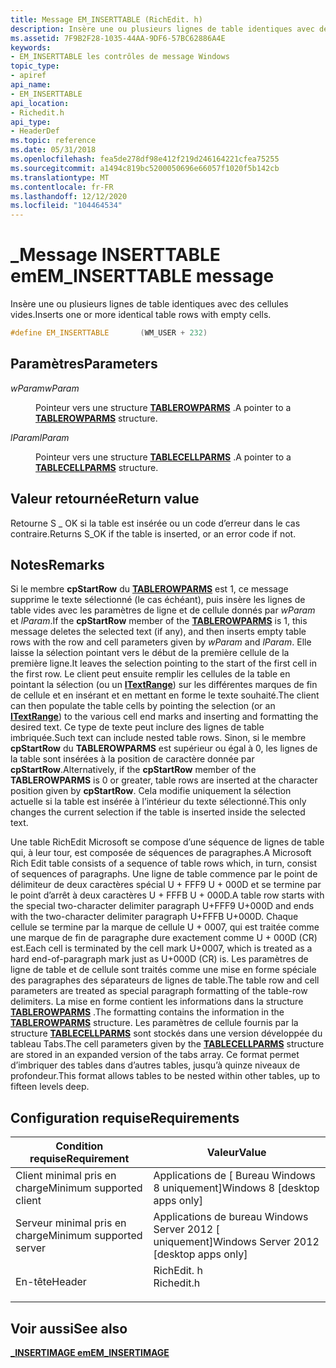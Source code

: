 ```yaml
---
title: Message EM_INSERTTABLE (RichEdit. h)
description: Insère une ou plusieurs lignes de table identiques avec des cellules vides.
ms.assetid: 7F9B2F28-1035-44AA-9DF6-57BC62886A4E
keywords:
- EM_INSERTTABLE les contrôles de message Windows
topic_type:
- apiref
api_name:
- EM_INSERTTABLE
api_location:
- Richedit.h
api_type:
- HeaderDef
ms.topic: reference
ms.date: 05/31/2018
ms.openlocfilehash: fea5de278df98e412f219d246164221cfea75255
ms.sourcegitcommit: a1494c819bc5200050696e66057f1020f5b142cb
ms.translationtype: MT
ms.contentlocale: fr-FR
ms.lasthandoff: 12/12/2020
ms.locfileid: "104464534"
---
```

# <a name="em_inserttable-message"></a><span data-ttu-id="64c40-104">\_Message INSERTTABLE em</span><span class="sxs-lookup"><span data-stu-id="64c40-104">EM\_INSERTTABLE message</span></span>

<span data-ttu-id="64c40-105">Insère une ou plusieurs lignes de table identiques avec des cellules vides.</span><span class="sxs-lookup"><span data-stu-id="64c40-105">Inserts one or more identical table rows with empty cells.</span></span>


```C++
#define EM_INSERTTABLE       (WM_USER + 232)
```



## <a name="parameters"></a><span data-ttu-id="64c40-106">Paramètres</span><span class="sxs-lookup"><span data-stu-id="64c40-106">Parameters</span></span>

<dl> <dt>

<span data-ttu-id="64c40-107">*wParam*</span><span class="sxs-lookup"><span data-stu-id="64c40-107">*wParam*</span></span> 
</dt> <dd>

<span data-ttu-id="64c40-108">Pointeur vers une structure [**TABLEROWPARMS**](/windows/desktop/api/Richedit/ns-richedit-tablerowparms) .</span><span class="sxs-lookup"><span data-stu-id="64c40-108">A pointer to a [**TABLEROWPARMS**](/windows/desktop/api/Richedit/ns-richedit-tablerowparms) structure.</span></span>

</dd> <dt>

<span data-ttu-id="64c40-109">*lParam*</span><span class="sxs-lookup"><span data-stu-id="64c40-109">*lParam*</span></span> 
</dt> <dd>

<span data-ttu-id="64c40-110">Pointeur vers une structure [**TABLECELLPARMS**](/windows/desktop/api/Richedit/ns-richedit-tablecellparms) .</span><span class="sxs-lookup"><span data-stu-id="64c40-110">A pointer to a [**TABLECELLPARMS**](/windows/desktop/api/Richedit/ns-richedit-tablecellparms) structure.</span></span>

</dd> </dl>

## <a name="return-value"></a><span data-ttu-id="64c40-111">Valeur retournée</span><span class="sxs-lookup"><span data-stu-id="64c40-111">Return value</span></span>

<span data-ttu-id="64c40-112">Retourne S \_ OK si la table est insérée ou un code d’erreur dans le cas contraire.</span><span class="sxs-lookup"><span data-stu-id="64c40-112">Returns S\_OK if the table is inserted, or an error code if not.</span></span>

## <a name="remarks"></a><span data-ttu-id="64c40-113">Notes</span><span class="sxs-lookup"><span data-stu-id="64c40-113">Remarks</span></span>

<span data-ttu-id="64c40-114">Si le membre **cpStartRow** du [**TABLEROWPARMS**](/windows/desktop/api/Richedit/ns-richedit-tablerowparms) est 1, ce message supprime le texte sélectionné (le cas échéant), puis insère les lignes de table vides avec les paramètres de ligne et de cellule donnés par *wParam* et *lParam*.</span><span class="sxs-lookup"><span data-stu-id="64c40-114">If the **cpStartRow** member of the [**TABLEROWPARMS**](/windows/desktop/api/Richedit/ns-richedit-tablerowparms) is  1, this message deletes the selected text (if any), and then inserts empty table rows with the row and cell parameters given by *wParam* and *lParam*.</span></span> <span data-ttu-id="64c40-115">Elle laisse la sélection pointant vers le début de la première cellule de la première ligne.</span><span class="sxs-lookup"><span data-stu-id="64c40-115">It leaves the selection pointing to the start of the first cell in the first row.</span></span> <span data-ttu-id="64c40-116">Le client peut ensuite remplir les cellules de la table en pointant la sélection (ou un [**ITextRange**](/windows/desktop/api/Tom/nn-tom-itextrange)) sur les différentes marques de fin de cellule et en insérant et en mettant en forme le texte souhaité.</span><span class="sxs-lookup"><span data-stu-id="64c40-116">The client can then populate the table cells by pointing the selection (or an [**ITextRange**](/windows/desktop/api/Tom/nn-tom-itextrange)) to the various cell end marks and inserting and formatting the desired text.</span></span> <span data-ttu-id="64c40-117">Ce type de texte peut inclure des lignes de table imbriquée.</span><span class="sxs-lookup"><span data-stu-id="64c40-117">Such text can include nested table rows.</span></span> <span data-ttu-id="64c40-118">Sinon, si le membre **cpStartRow** du **TABLEROWPARMS** est supérieur ou égal à 0, les lignes de la table sont insérées à la position de caractère donnée par **cpStartRow**.</span><span class="sxs-lookup"><span data-stu-id="64c40-118">Alternatively, if the **cpStartRow** member of the **TABLEROWPARMS** is 0 or greater, table rows are inserted at the character position given by **cpStartRow**.</span></span> <span data-ttu-id="64c40-119">Cela modifie uniquement la sélection actuelle si la table est insérée à l’intérieur du texte sélectionné.</span><span class="sxs-lookup"><span data-stu-id="64c40-119">This only changes the current selection if the table is inserted inside the selected text.</span></span>

<span data-ttu-id="64c40-120">Une table RichEdit Microsoft se compose d’une séquence de lignes de table qui, à leur tour, est composée de séquences de paragraphes.</span><span class="sxs-lookup"><span data-stu-id="64c40-120">A Microsoft Rich Edit table consists of a sequence of table rows which, in turn, consist of sequences of paragraphs.</span></span> <span data-ttu-id="64c40-121">Une ligne de table commence par le point de délimiteur de deux caractères spécial U + FFF9 U + 000D et se termine par le point d’arrêt à deux caractères U + FFFB U + 000D.</span><span class="sxs-lookup"><span data-stu-id="64c40-121">A table row starts with the special two-character delimiter paragraph U+FFF9 U+000D and ends with the two-character delimiter paragraph U+FFFB U+000D.</span></span> <span data-ttu-id="64c40-122">Chaque cellule se termine par la marque de cellule U + 0007, qui est traitée comme une marque de fin de paragraphe dure exactement comme U + 000D (CR) est.</span><span class="sxs-lookup"><span data-stu-id="64c40-122">Each cell is terminated by the cell mark U+0007, which is treated as a hard end-of-paragraph mark just as U+000D (CR) is.</span></span> <span data-ttu-id="64c40-123">Les paramètres de ligne de table et de cellule sont traités comme une mise en forme spéciale des paragraphes des séparateurs de lignes de table.</span><span class="sxs-lookup"><span data-stu-id="64c40-123">The table row and cell parameters are treated as special paragraph formatting of the table-row delimiters.</span></span> <span data-ttu-id="64c40-124">La mise en forme contient les informations dans la structure [**TABLEROWPARMS**](/windows/desktop/api/Richedit/ns-richedit-tablerowparms) .</span><span class="sxs-lookup"><span data-stu-id="64c40-124">The formatting contains the information in the [**TABLEROWPARMS**](/windows/desktop/api/Richedit/ns-richedit-tablerowparms) structure.</span></span> <span data-ttu-id="64c40-125">Les paramètres de cellule fournis par la structure [**TABLECELLPARMS**](/windows/desktop/api/Richedit/ns-richedit-tablecellparms) sont stockés dans une version développée du tableau Tabs.</span><span class="sxs-lookup"><span data-stu-id="64c40-125">The cell parameters given by the [**TABLECELLPARMS**](/windows/desktop/api/Richedit/ns-richedit-tablecellparms) structure are stored in an expanded version of the tabs array.</span></span> <span data-ttu-id="64c40-126">Ce format permet d’imbriquer des tables dans d’autres tables, jusqu’à quinze niveaux de profondeur.</span><span class="sxs-lookup"><span data-stu-id="64c40-126">This format allows tables to be nested within other tables, up to fifteen levels deep.</span></span>

## <a name="requirements"></a><span data-ttu-id="64c40-127">Configuration requise</span><span class="sxs-lookup"><span data-stu-id="64c40-127">Requirements</span></span>



| <span data-ttu-id="64c40-128">Condition requise</span><span class="sxs-lookup"><span data-stu-id="64c40-128">Requirement</span></span> | <span data-ttu-id="64c40-129">Valeur</span><span class="sxs-lookup"><span data-stu-id="64c40-129">Value</span></span> |
|-------------------------------------|---------------------------------------------------------------------------------------|
| <span data-ttu-id="64c40-130">Client minimal pris en charge</span><span class="sxs-lookup"><span data-stu-id="64c40-130">Minimum supported client</span></span><br/> | <span data-ttu-id="64c40-131">Applications de \[ Bureau Windows 8 uniquement\]</span><span class="sxs-lookup"><span data-stu-id="64c40-131">Windows 8 \[desktop apps only\]</span></span><br/>                                            |
| <span data-ttu-id="64c40-132">Serveur minimal pris en charge</span><span class="sxs-lookup"><span data-stu-id="64c40-132">Minimum supported server</span></span><br/> | <span data-ttu-id="64c40-133">Applications de bureau Windows Server 2012 \[ uniquement\]</span><span class="sxs-lookup"><span data-stu-id="64c40-133">Windows Server 2012 \[desktop apps only\]</span></span><br/>                                  |
| <span data-ttu-id="64c40-134">En-tête</span><span class="sxs-lookup"><span data-stu-id="64c40-134">Header</span></span><br/>                   | <dl> <span data-ttu-id="64c40-135"><dt>RichEdit. h</dt></span><span class="sxs-lookup"><span data-stu-id="64c40-135"><dt>Richedit.h</dt></span></span> </dl> |



## <a name="see-also"></a><span data-ttu-id="64c40-136">Voir aussi</span><span class="sxs-lookup"><span data-stu-id="64c40-136">See also</span></span>

<dl> <dt>

[<span data-ttu-id="64c40-137">**\_INSERTIMAGE em**</span><span class="sxs-lookup"><span data-stu-id="64c40-137">**EM\_INSERTIMAGE**</span></span>](em-insertimage.md)
</dt> </dl>

 

 





